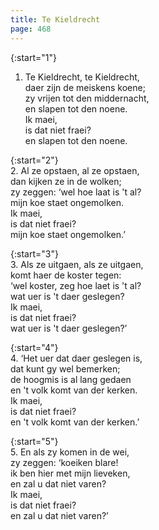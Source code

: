 ```yaml
---
title: Te Kieldrecht
page: 468
---  
```



{:start="1"}  
1. Te Kieldrecht, te Kieldrecht,  
daer zijn de meiskens koene;  
zy vrijen tot den middernacht,  
en slapen tot den noene.  
Ik maei,  
is dat niet fraei?  
en slapen tot den noene.  


{:start="2"}  
2. Al ze opstaen, al ze opstaen,  
dan kijken ze in de wolken;  
zy zeggen: ‘wel hoe laat is 't al?  
mijn koe staet ongemolken.  
Ik maei,  
is dat niet fraei?  
mijn koe staet ongemolken.’  


{:start="3"}  
3. Als ze uitgaen, als ze uitgaen,  
komt haer de koster tegen:  
‘wel koster, zeg hoe laet is 't al?  
wat uer is 't daer geslegen?  
Ik maei,  
is dat niet fraei?  
wat uer is 't daer geslegen?’  


{:start="4"}  
4. ‘Het uer dat daer geslegen is,  
dat kunt gy wel bemerken;  
de hoogmis is al lang gedaen  
en 't volk komt van der kerken.  
Ik maei,  
is dat niet fraei?  
en 't volk komt van der kerken.’  


{:start="5"}  
5. En als zy komen in de wei,  
zy zeggen: ‘koeiken blare!  
ik ben hier met mijn lieveken,  
en zal u dat niet varen?  
Ik maei,  
is dat niet fraei?  
en zal u dat niet varen?’  